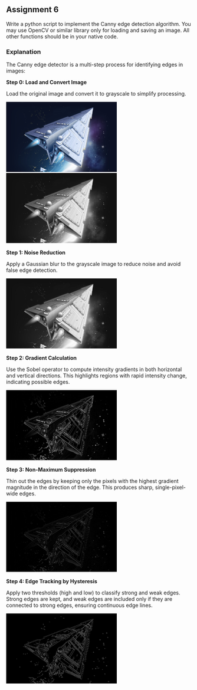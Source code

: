 ## Assignment 6

Write a python script to implement the Canny edge detection algorithm.  You may use OpenCV or similar library only for loading and saving an image.  All other functions should be in your native code.

### Explanation

The Canny edge detector is a multi-step process for identifying edges in images:

**Step 0: Load and Convert Image**

Load the original image and convert it to grayscale to simplify processing.
<div class="image-container">
  <img src="img.jpg" width="300" alt="Source Image" />
    <img src="0.grayscale.jpg" width="300" alt="Source Image" />
</div>

**Step 1: Noise Reduction**

Apply a Gaussian blur to the grayscale image to reduce noise and avoid false edge detection.
<div class="image-container">
  <img src="1.blurred.jpg" width="300" alt="Source Image" />
</div>

**Step 2: Gradient Calculation**

Use the Sobel operator to compute intensity gradients in both horizontal and vertical directions. This highlights regions with rapid intensity change, indicating possible edges.
<div class="image-container">
  <img src="2.magnitude.jpg" width="300" alt="Source Image" />
</div>

**Step 3: Non-Maximum Suppression**

Thin out the edges by keeping only the pixels with the highest gradient magnitude in the direction of the edge. This produces sharp, single-pixel-wide edges.
<div class="image-container">
  <img src="3.nms_magnitude.jpg" width="300" alt="Source Image" />
</div>

**Step 4: Edge Tracking by Hysteresis**

Apply two thresholds (high and low) to classify strong and weak edges. Strong edges are kept, and weak edges are included only if they are connected to strong edges, ensuring continuous edge lines.
<div class="image-container">
  <img src="4.edges.jpg" width="300" alt="Source Image" />
</div>
